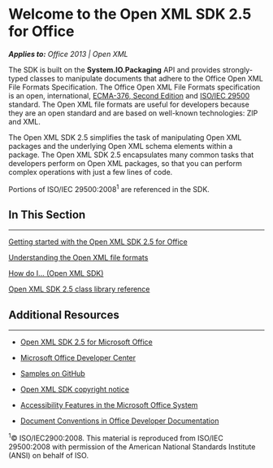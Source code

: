 
# Welcome to the Open XML SDK 2.5 for Office
***Applies to:** Office 2013 | Open XML*

The SDK is built on the **System.IO.Packaging**
API and provides strongly-typed classes to manipulate documents that
adhere to the Office Open XML File Formats Specification. The Office
Open XML File Formats specification is an open, international,
[ECMA-376, Second
Edition](http://www.ecma-international.org/publications/standards/Ecma-376.htm)
and [ISO/IEC
29500](http://www.iso.org/iso/iso_catalogue/catalogue_tc/catalogue_detail.htm?csnumber=51463)
standard. The Open XML file formats are useful for developers because
they are an open standard and are based on well-known technologies: ZIP
and XML.

The Open XML SDK 2.5 simplifies the task of manipulating Open XML
packages and the underlying Open XML schema elements within a package.
The Open XML SDK 2.5 encapsulates many common tasks that developers
perform on Open XML packages, so that you can perform complex operations
with just a few lines of code.

Portions of ISO/IEC 29500:2008<sup>1</sup> are referenced in the SDK.

## In This Section

----------------------------------------------------------------------------------------------------------------------------------------------------------------------------------------------------

<span sdata="link">[Getting started with the Open XML SDK 2.5 for
Office](7b729dda-bbb6-437e-93d6-7bfe7b8183fa.htm)</span>

<span sdata="link">[Understanding the Open XML file
formats](ada81388-9ed2-43f4-ab2c-2bb82f711e90.htm)</span>

<span sdata="link">[How do I... (Open XML
SDK)](b5cc0e8d-da79-482a-81fa-f18c18d29f6c.htm)</span>

[Open XML SDK 2.5 class library
reference](http://msdn.microsoft.com/library/36c8a76e-ce1b-5959-7e85-5d77db7f46d6(Office.15).aspx)

## Additional Resources

---------------------------------------------------------------------------------------------------------------------------------------------------------------------------------------------------------

-   [Open XML SDK 2.5 for Microsoft
    Office](http://www.microsoft.com/en-us/download/details.aspx?id=30425)

-   [Microsoft Office Developer
    Center](http://msdn.microsoft.com/en-us/office/default.aspx)

-   [Samples on GitHub](https://github.com/OfficeDev)

-   [Open XML SDK copyright
    notice](http://msdn.microsoft.com/library/6165f4ad-2e4d-4852-921a-087782af364d(Office.15).aspx)

-   [Accessibility Features in the Microsoft Office
    System](http://go.microsoft.com/fwlink/?LinkID=35092&clcid=0x409)

-   [Document Conventions in Office Developer
    Documentation](http://msdn.microsoft.com/en-us/office/aa905365.aspx)

<sup>1</sup>© ISO/IEC2900:2008. This material is reproduced from ISO/IEC
29500:2008 with permission of the American National Standards Institute
(ANSI) on behalf of ISO.




